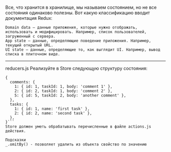 Все, что хранится в хранилище, мы называем состоянием, но не все состояния одинаково полезны. Вот какую классификацию вводит документация Redux:
```
Domain data — данные приложения, которые нужно отображать, использовать и модифицировать. Например, список пользователей, загруженный с сервера.
App state — данные, определяющие поведение приложения. Например, текущий открытый URL.
UI state — данные, определяющие то, как выглядит UI. Например, вывод списка в плиточном виде.
```

-----------------------------------------------------------------------------------------------------------------------------------------------
reducers.js
Реализуйте в Store следующую структуру состояния:
```
{
  comments: {
    1: { id: 1, taskId: 1, body: 'comment 1' },
    2: { id: 2, taskId: 1, body: 'comment 2' },
    5: { id: 5, taskId: 2, body: 'another comment' },
  },
  tasks: {
    1: { id: 1, name: 'first task' },
    2: { id: 2, name: 'second task' },
  },
}```
Store должен уметь обрабатывать перечисленные в файле actions.js действия.

Подсказки
_.omitBy() - позволяет удалить из объекта свойство по значению
